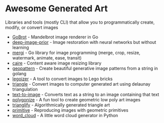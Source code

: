 # Awesome Generated Art

Libraries and tools (mostly CLI) that allow you to programmatically create, modify, or convert images

- [GoBrot](https://github.com/esimov/gobrot) - Mandelbrot image renderer in Go
- [deep-image-prior](https://github.com/DmitryUlyanov/deep-image-prior) - Image restoration with neural networks but without learning
- [mergi](https://github.com/noelyahan/mergi) - Go library for image programming (merge, crop, resize, watermark, animate, ease, transit)
- [caire](https://github.com/esimov/caire) - Content aware image resizing library
- [geopattern](https://github.com/pravj/geopattern) - Create beautiful generative image patterns from a string in golang
- [legoizer](https://github.com/esimov/legoizer) - A tool to convert images to Lego bricks
- [triangle](https://github.com/esimov/triangle) - Convert images to computer generated art using delaunay triangulation
- [text-to-image](https://github.com/bostrom/text-to-image) - Converts text as a string to an image containing that text
- [polygonize](https://github.com/evansque/polygonize) - A fun tool to create geometric low poly art images
- [trianglify](https://github.com/qrohlf/trianglify) - Algorithmically generated triangle art
- [primitive](https://github.com/fogleman/primitive) - Reproducing images with geometric primitives
- [word_cloud](https://github.com/amueller/word_cloud) - A little word cloud generator in Python
